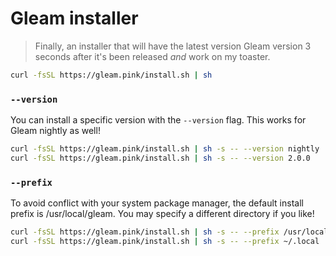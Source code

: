 # Gleam installer

> Finally, an installer that will have the latest version Gleam version 3 seconds after it's been released _and_ work on my toaster.

```sh
curl -fsSL https://gleam.pink/install.sh | sh
```

### `--version`

You can install a specific version with the `--version` flag. This works for Gleam nightly as well!

```sh
curl -fsSL https://gleam.pink/install.sh | sh -s -- --version nightly  # bleeding edge 😎
curl -fsSL https://gleam.pink/install.sh | sh -s -- --version 2.0.0    # maybe one day :^)
```

### `--prefix`

To avoid conflict with your system package manager, the default install prefix is /usr/local/gleam. You may specify a different directory if you like!

```sh
curl -fsSL https://gleam.pink/install.sh | sh -s -- --prefix /usr/local
curl -fsSL https://gleam.pink/install.sh | sh -s -- --prefix ~/.local
```
